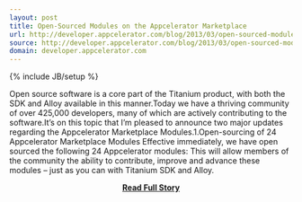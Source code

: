 ```yaml
---
layout: post
title: Open-Sourced Modules on the Appcelerator Marketplace
url: http://developer.appcelerator.com/blog/2013/03/open-sourced-modules-on-the-appcelerator-marketplace.html
source: http://developer.appcelerator.com/blog/2013/03/open-sourced-modules-on-the-appcelerator-marketplace.html
domain: developer.appcelerator.com
---
```

{% include JB/setup %}<p>Open source software is a core part of the Titanium product, with both the SDK and Alloy available in this manner.Today we have a thriving community of over 425,000 developers, many of which are actively contributing to the software.It’s on this topic that I’m pleased to announce two major updates regarding the Appcelerator Marketplace Modules.1.Open-sourcing of 24 Appcelerator Marketplace Modules
 Effective immediately, we have open sourced the following 24 Appcelerator modules:
 This will allow members of the community the ability to contribute, improve and advance these modules – just as you can with Titanium SDK and Alloy.</p>
<center><p><a href="http://developer.appcelerator.com/blog/2013/03/open-sourced-modules-on-the-appcelerator-marketplace.html" style='padding:25px; font-sze:18px; font-weight: bold;'>Read Full Story</a></p></center>
